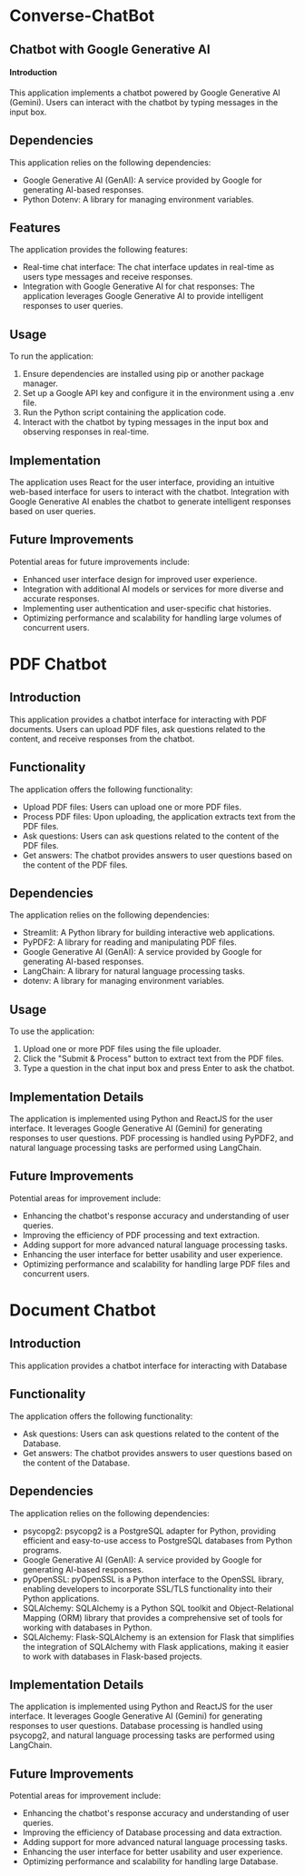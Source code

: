 # Converse-ChatBot
<documentation>
    <metadata>
        <h2>Chatbot with Google Generative AI</h2>
    </metadata>
    <content>
        <section>
            <h4>Introduction</h4>
            <content>
                <p>This application implements a chatbot powered by Google Generative AI (Gemini). Users can interact with the chatbot by typing messages in the input box.</p>
            </content>
        </section>
        <section>
            <h2>Dependencies</h2>
            <content>
                <p>This application relies on the following dependencies:</p>
                <ul>
                    <li>Google Generative AI (GenAI): A service provided by Google for generating AI-based responses.</li>
                    <li>Python Dotenv: A library for managing environment variables.</li>
                </ul>
            </content>
        </section>
        <section>
            <h2>Features</h2>
            <content>
                <p>The application provides the following features:</p>
                <ul>
                    <li>Real-time chat interface: The chat interface updates in real-time as users type messages and receive responses.</li>
                    <li>Integration with Google Generative AI for chat responses: The application leverages Google Generative AI to provide intelligent responses to user queries.</li>
                </ul>
            </content>
        </section>
        <section>
            <h2>Usage</h2>
            <content>
                <p>To run the application:</p>
                <ol>
                    <li>Ensure dependencies are installed using pip or another package manager.</li>
                    <li>Set up a Google API key and configure it in the environment using a .env file.</li>
                    <li>Run the Python script containing the application code.</li>
                    <li>Interact with the chatbot by typing messages in the input box and observing responses in real-time.</li>
                </ol>
            </content>
        </section>
        <section>
            <h2>Implementation</h2>
            <content>
                <p>The application uses React for the user interface, providing an intuitive web-based interface for users to interact with the chatbot. Integration with Google Generative AI enables the chatbot to generate intelligent responses based on user queries.</p>
            </content>
        </section>
        <section>
            <h2>Future Improvements</h2>
            <content>
                <p>Potential areas for future improvements include:</p>
                <ul>
                    <li>Enhanced user interface design for improved user experience.</li>
                    <li>Integration with additional AI models or services for more diverse and accurate responses.</li>
                    <li>Implementing user authentication and user-specific chat histories.</li>
                    <li>Optimizing performance and scalability for handling large volumes of concurrent users.</li>
                </ul>
            </content>
        </section>
    </content>
</documentation>
<documentation>
    <metadata>
        <h1>PDF Chatbot</h1>
    </metadata>
    <content>
        <section>
            <h2>Introduction</h2>
            <p>This application provides a chatbot interface for interacting with PDF documents. Users can upload PDF files, ask questions related to the content, and receive responses from the chatbot.</p>
        </section>
        <section>
            <h2>Functionality</h2>
            <p>The application offers the following functionality:</p>
            <ul>
                <li>Upload PDF files: Users can upload one or more PDF files.</li>
                <li>Process PDF files: Upon uploading, the application extracts text from the PDF files.</li>
                <li>Ask questions: Users can ask questions related to the content of the PDF files.</li>
                <li>Get answers: The chatbot provides answers to user questions based on the content of the PDF files.</li>
            </ul>
        </section>
        <section>
            <h2>Dependencies</h2>
            <p>The application relies on the following dependencies:</p>
            <ul>
                <li>Streamlit: A Python library for building interactive web applications.</li>
                <li>PyPDF2: A library for reading and manipulating PDF files.</li>
                <li>Google Generative AI (GenAI): A service provided by Google for generating AI-based responses.</li>
                <li>LangChain: A library for natural language processing tasks.</li>
                <li>dotenv: A library for managing environment variables.</li>
            </ul>
        </section>
        <section>
            <h2>Usage</h2>
            <p>To use the application:</p>
            <ol>
                <li>Upload one or more PDF files using the file uploader.</li>
                <li>Click the "Submit & Process" button to extract text from the PDF files.</li>
                <li>Type a question in the chat input box and press Enter to ask the chatbot.</li>
            </ol>
        </section>
        <section>
            <h2>Implementation Details</h2>
            <p>The application is implemented using Python and ReactJS for the user interface. It leverages Google Generative AI (Gemini) for generating responses to user questions. PDF processing is handled using PyPDF2, and natural language processing tasks are performed using LangChain.</p>
        </section>
        <section>
            <h2>Future Improvements</h2>
            <p>Potential areas for improvement include:</p>
            <ul>
                <li>Enhancing the chatbot's response accuracy and understanding of user queries.</li>
                <li>Improving the efficiency of PDF processing and text extraction.</li>
                <li>Adding support for more advanced natural language processing tasks.</li>
                <li>Enhancing the user interface for better usability and user experience.</li>
                <li>Optimizing performance and scalability for handling large PDF files and concurrent users.</li>
            </ul>
        </section>
    </content>
</documentation>
<documentation>
    <metadata>
        <h1>Document Chatbot</h1>
    </metadata>
    <content>
        <section>
            <h2>Introduction</h2>
            <p>This application provides a chatbot interface for interacting with Database</p>
        </section>
        <section>
            <h2>Functionality</h2>
            <p>The application offers the following functionality:</p>
            <ul>
                <li>Ask questions: Users can ask questions related to the content of the Database.</li>
                <li>Get answers: The chatbot provides answers to user questions based on the content of the Database.</li>
            </ul>
        </section>
        <section>
            <h2>Dependencies</h2>
            <p>The application relies on the following dependencies:</p>
            <ul>
                <li>psycopg2: psycopg2 is a PostgreSQL adapter for Python, providing efficient and easy-to-use access to PostgreSQL databases from Python programs.</li>
                <li>Google Generative AI (GenAI): A service provided by Google for generating AI-based responses.</li>
                <li>pyOpenSSL: pyOpenSSL is a Python interface to the OpenSSL library, enabling developers to incorporate SSL/TLS functionality into their Python applications.</li>
                <li>SQLAlchemy: SQLAlchemy is a Python SQL toolkit and Object-Relational Mapping (ORM) library that provides a comprehensive set of tools for working with databases in Python.</li>
                <li>SQLAlchemy:  Flask-SQLAlchemy is an extension for Flask that simplifies the integration of SQLAlchemy with Flask applications, making it easier to work with databases in Flask-based projects.</li>
            </ul>
        </section>
        <section>
            <h2>Implementation Details</h2>
            <p>The application is implemented using Python and ReactJS for the user interface. It leverages Google Generative AI (Gemini) for generating responses to user questions. Database processing is handled using psycopg2, and natural language processing tasks are performed using LangChain.</p>
        </section>
        <section>
            <h2>Future Improvements</h2>
            <p>Potential areas for improvement include:</p>
            <ul>
                <li>Enhancing the chatbot's response accuracy and understanding of user queries.</li>
                <li>Improving the efficiency of Database processing and data extraction.</li>
                <li>Adding support for more advanced natural language processing tasks.</li>
                <li>Enhancing the user interface for better usability and user experience.</li>
                <li>Optimizing performance and scalability for handling large Database.</li>
            </ul>
        </section>
    </content>
</documentation>



